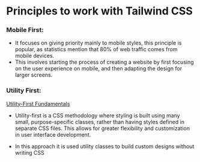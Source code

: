 # Principles to work with Tailwind CSS
### Mobile First:
- It focuses on giving priority mainly to mobile styles, this principle is popular, as statistics mention that 80% of web traffic comes from mobile devices.
- This involves starting the process of creating a website by first focusing on the user experience on mobile, and then adapting the design for larger screens. 

### Utility First:
[Utility-First Fundamentals](https://tailwindcss.com/docs/utility-first)
- Utility-first is a CSS methodology where styling is built using many small, purpose-specific classes, rather than having styles defined in separate CSS files. This allows for greater flexibility and customization in user interface development. 

- In this approach it is used utility classes to build custom designs without writing CSS